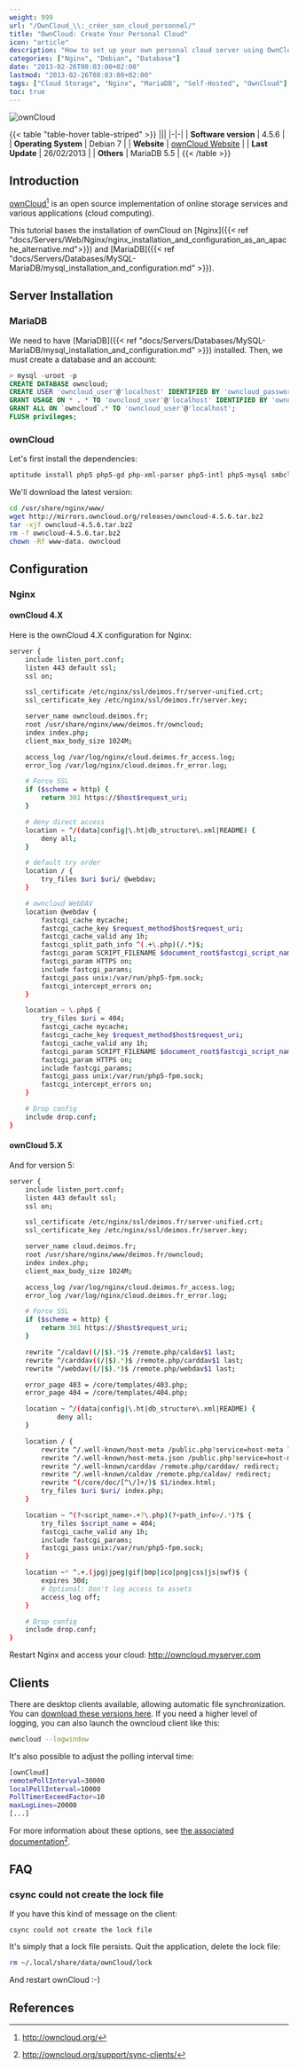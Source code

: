 ```yaml
---
weight: 999
url: "/OwnCloud_\\:_créer_son_cloud_personnel/"
title: "OwnCloud: Create Your Personal Cloud"
icon: "article"
description: "How to set up your own personal cloud server using OwnCloud with Nginx and MariaDB"
categories: ["Nginx", "Debian", "Database"]
date: "2013-02-26T08:03:00+02:00"
lastmod: "2013-02-26T08:03:00+02:00"
tags: ["Cloud Storage", "Nginx", "MariaDB", "Self-Hosted", "OwnCloud"]
toc: true
---
```


![ownCloud](/images/owncloud-logo.png)

{{< table "table-hover table-striped" >}}
|||
|-|-|
| **Software version** | 4.5.6 |
| **Operating System** | Debian 7 |
| **Website** | [ownCloud Website](https://owncloud.org/) |
| **Last Update** | 26/02/2013 |
| **Others** | MariaDB 5.5 |
{{< /table >}}

## Introduction

[ownCloud](https://owncloud.org/)[^1] is an open source implementation of online storage services and various applications (cloud computing).

This tutorial bases the installation of ownCloud on [Nginx]({{< ref "docs/Servers/Web/Nginx/nginx_installation_and_configuration_as_an_apache_alternative.md">}}) and [MariaDB]({{< ref "docs/Servers/Databases/MySQL-MariaDB/mysql_installation_and_configuration.md" >}}).

## Server Installation

### MariaDB

We need to have [MariaDB]({{< ref "docs/Servers/Databases/MySQL-MariaDB/mysql_installation_and_configuration.md" >}}) installed. Then, we must create a database and an account:

```sql
> mysql -uroot -p
CREATE DATABASE owncloud;
CREATE USER 'owncloud_user'@'localhost' IDENTIFIED BY 'owncloud_password';
GRANT USAGE ON * . * TO 'owncloud_user'@'localhost' IDENTIFIED BY 'owncloud_password';
GRANT ALL ON `owncloud`.* TO 'owncloud_user'@'localhost';
FLUSH privileges;
```

### ownCloud

Let's first install the dependencies:

```bash
aptitude install php5 php5-gd php-xml-parser php5-intl php5-mysql smbclient curl libcurl3 php5-curl
```

We'll download the latest version:

```bash
cd /usr/share/nginx/www/
wget http://mirrors.owncloud.org/releases/owncloud-4.5.6.tar.bz2
tar -xjf owncloud-4.5.6.tar.bz2
rm -f owncloud-4.5.6.tar.bz2
chown -Rf www-data. owncloud
```

## Configuration

### Nginx

#### ownCloud 4.X

Here is the ownCloud 4.X configuration for Nginx:

```bash
server {
    include listen_port.conf;
    listen 443 default ssl;
    ssl on;

    ssl_certificate /etc/nginx/ssl/deimos.fr/server-unified.crt;
    ssl_certificate_key /etc/nginx/ssl/deimos.fr/server.key;

    server_name owncloud.deimos.fr;
    root /usr/share/nginx/www/deimos.fr/owncloud;
    index index.php;
    client_max_body_size 1024M;

    access_log /var/log/nginx/cloud.deimos.fr_access.log;
    error_log /var/log/nginx/cloud.deimos.fr_error.log;

    # Force SSL
    if ($scheme = http) {
        return 301 https://$host$request_uri;
    }

    # deny direct access
    location ~ ^/(data|config|\.ht|db_structure\.xml|README) {
        deny all;
    }

    # default try order
    location / {
        try_files $uri $uri/ @webdav;
    }

    # owncloud WebDAV
    location @webdav {
        fastcgi_cache mycache;
        fastcgi_cache_key $request_method$host$request_uri;
        fastcgi_cache_valid any 1h;
        fastcgi_split_path_info ^(.+\.php)(/.*)$;
        fastcgi_param SCRIPT_FILENAME $document_root$fastcgi_script_name;
        fastcgi_param HTTPS on;
        include fastcgi_params;
        fastcgi_pass unix:/var/run/php5-fpm.sock;
        fastcgi_intercept_errors on;
    }

    location ~ \.php$ {
        try_files $uri = 404;
        fastcgi_cache mycache;
        fastcgi_cache_key $request_method$host$request_uri;
        fastcgi_cache_valid any 1h;
        fastcgi_param SCRIPT_FILENAME $document_root$fastcgi_script_name;
        fastcgi_param HTTPS on;
        include fastcgi_params;
        fastcgi_pass unix:/var/run/php5-fpm.sock;
        fastcgi_intercept_errors on;
    }

    # Drop config
    include drop.conf;
}
```

#### ownCloud 5.X

And for version 5:

```bash
server {
    include listen_port.conf;
    listen 443 default ssl;
    ssl on;

    ssl_certificate /etc/nginx/ssl/deimos.fr/server-unified.crt;
    ssl_certificate_key /etc/nginx/ssl/deimos.fr/server.key;

    server_name cloud.deimos.fr;
    root /usr/share/nginx/www/deimos.fr/owncloud;
    index index.php;
    client_max_body_size 1024M;

    access_log /var/log/nginx/cloud.deimos.fr_access.log;
    error_log /var/log/nginx/cloud.deimos.fr_error.log;

    # Force SSL
    if ($scheme = http) {
        return 301 https://$host$request_uri;
    }

    rewrite ^/caldav((/|$).*)$ /remote.php/caldav$1 last;
    rewrite ^/carddav((/|$).*)$ /remote.php/carddav$1 last;
    rewrite ^/webdav((/|$).*)$ /remote.php/webdav$1 last;

    error_page 403 = /core/templates/403.php;
    error_page 404 = /core/templates/404.php;

    location ~ ^/(data|config|\.ht|db_structure\.xml|README) {
            deny all;
    }

    location / {
        rewrite ^/.well-known/host-meta /public.php?service=host-meta last;
        rewrite ^/.well-known/host-meta.json /public.php?service=host-meta-json last;
        rewrite ^/.well-known/carddav /remote.php/carddav/ redirect;
        rewrite ^/.well-known/caldav /remote.php/caldav/ redirect;
        rewrite ^(/core/doc/[^\/]+/)$ $1/index.html;
        try_files $uri $uri/ index.php;
    }

    location ~ ^(?<script_name>.+?\.php)(?<path_info>/.*)?$ {
        try_files $script_name = 404;
        fastcgi_cache_valid any 1h;
        include fastcgi_params;
        fastcgi_pass unix:/var/run/php5-fpm.sock;
    }

    location ~* ^.+.(jpg|jpeg|gif|bmp|ico|png|css|js|swf)$ {
        expires 30d;
        # Optional: Don't log access to assets
        access_log off;
    }

    # Drop config
    include drop.conf;
}
```

Restart Nginx and access your cloud: http://owncloud.myserver.com

## Clients

There are desktop clients available, allowing automatic file synchronization. You can [download these versions here](https://owncloud.org/sync-clients/). If you need a higher level of logging, you can also launch the owncloud client like this:

```bash
owncloud --logwindow
```

It's also possible to adjust the polling interval time:

```bash
[ownCloud]
remotePollInterval=30000
localPollInterval=10000
PollTimerExceedFactor=10
maxLogLines=20000
[...]
```

For more information about these options, see [the associated documentation](https://owncloud.org/support/sync-clients/)[^2].

## FAQ

### csync could not create the lock file

If you have this kind of message on the client:

```
csync could not create the lock file
```

It's simply that a lock file persists. Quit the application, delete the lock file:

```bash
rm ~/.local/share/data/ownCloud/lock
```

And restart ownCloud :-)

## References

[^1]: http://owncloud.org/
[^2]: http://owncloud.org/support/sync-clients/
